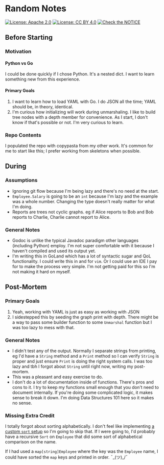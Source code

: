 # Random Notes

[![License: Apache 2.0](https://img.shields.io/badge/License-Apache%202.0-blue.svg)](https://opensource.org/licenses/Apache-2.0)
[![License: CC BY 4.0](https://img.shields.io/badge/License-CC%20BY%204.0-lightgrey.svg)](https://creativecommons.org/licenses/by/4.0/)
[![Check the NOTICE](https://img.shields.io/badge/Check%20the-NOTICE-420C3B.svg)](./NOTICE)

## Before Starting

### Motivation

#### Python vs Go

I could be done quickly if I chose Python. It's a nested dict. I want to learn something new from this experience.

#### Primary Goals

1. I want to learn how to load YAML with Go. I do JSON all the time; YAML should be, in theory, identical.
2. I'm curious how initializing will work during unmarshaling. I like to build tree nodes with a depth member for convenience. As I start, I don't know if that's possible or not. I'm very curious to learn.

### Repo Contents

I populated the repo with copypasta from my other work. It's common for me to start like this; I prefer working from skeletons when possible.

## During

### Assumptions

* Ignoring git flow because I'm being lazy and there's no need at the start.
* `Employee.Salary` is going to be an `int` because I'm lazy and the example was a whole number. Changing the type doesn't really matter for what I'm doing.
* Reports are trees not cyclic graphs. eg if Alice reports to Bob and Bob reports to Charlie, Charlie cannot report to Alice.

### General Notes

* Godoc is unlike the typical Javadoc paradigm other languages (including Python) employ. I'm not super comfortable with it because I haven't compiled and used its output yet.
* I'm writing this in GoLand which has a lot of syntactic sugar and QoL functionality. I could write this in and for `vim`. Or I could use an IDE I pay for to make the process very simple. I'm not getting paid for this so I'm not making it hard on myself.

## Post-Mortem

### Primary Goals

1. Yeah, working with YAML is just as easy as working with JSON
2. I sidestepped this by seeding the graph print with depth. There might be a way to pass some builder function to some `Unmarshal` function but I was too lazy to mess with that.

### General Notes

* I didn't test any of the output. Normally I separate strings from printing, eg I'd have a `String` method and a `Print` method so I can verify `String` is proper and just ensure `Print` is doing the right system calls. I was too lazy and tbh I forgot about `String` until right now, writing my post-mortem.
* This was a pleasant and easy exercise to do.
* I don't do a lot of documentation inside of functions. There's pros and cons to it. I try to keep my functions small enough that you don't need to document internally. If you're doing some complicated logic, it makes sense to break it down. I'm doing Data Structures 101 here so it makes no sense.

### Missing Extra Credit

I totally forgot about sorting alphabetically. I don't feel like implementing [a custom `sort` setup](https://yourbasic.org/golang/how-to-sort-in-go/#sort-custom-data-structures) so I'm going to skip that. If I were going to, I'd probably have a recursive `Sort` on `Employee` that did some sort of alphabetical comparison on the name.

If I had used a `map[string]Employee` where the key was the `Employee` name, I could have sorted the `map` keys and printed in order. ¯\_(ツ)_/¯
